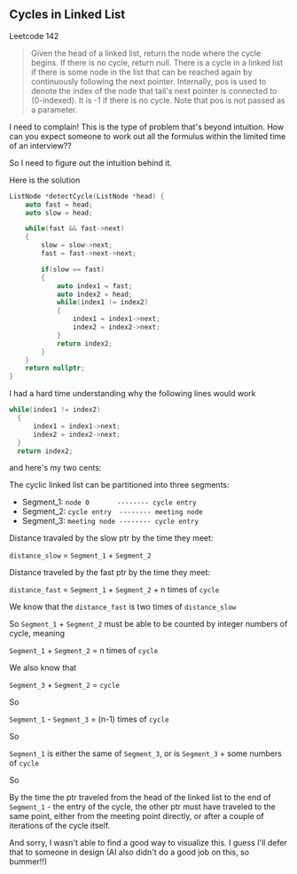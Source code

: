 ## Cycles in Linked List
Leetcode 142
> Given the head of a linked list, return the node where the cycle begins. If there is no cycle, return null.
> There is a cycle in a linked list if there is some node in the list that can be reached again by continuously following the next pointer. Internally, pos is used to denote the index of the node that tail's next pointer is connected to (0-indexed). It is -1 if there is no cycle. Note that pos is not passed as a parameter.

I need to complain! This is the type of problem that's beyond intuition. How can you expect someone to work out all the formulus within the limited time of an interview??

So I need to figure out the intuition behind it. 

Here is the solution
```cpp
ListNode *detectCycle(ListNode *head) {
    auto fast = head;
    auto slow = head;

    while(fast && fast->next)
    {
        slow = slow->next;
        fast = fast->next->next;

        if(slow == fast)
        {
            auto index1 = fast;
            auto index2 = head;
            while(index1 != index2)
            {
                index1 = index1->next;
                index2 = index2->next;
            }
            return index2;
        }
    }
    return nullptr;
}
```

I had a hard time understanding why the following lines would work
```cpp
while(index1 != index2)
  {
      index1 = index1->next;
      index2 = index2->next;
  }
  return index2;
```

and here's my two cents:

The cyclic linked list can be partitioned into three segments:
- Segment_1: `node 0       -------- cycle entry`
- Segment_2: `cycle entry  -------- meeting node`
- Segment_3: `meeting node -------- cycle entry`

Distance travaled by the slow ptr by the time they meet:

`distance_slow` = `Segment_1` + `Segment_2`

Distance traveled by the fast ptr by the time they meet:

`distance_fast` = `Segment_1` + `Segment_2` + n times of `cycle`

We know that the `distance_fast` is two times of `distance_slow`

So `Segment_1` + `Segment_2` must be able to be counted by integer numbers of cycle, meaning 

`Segment_1` + `Segment_2` = n times of `cycle`

We also know that 

`Segment_3` + `Segment_2` = `cycle`

So

`Segment_1` - `Segment_3` = (n-1) times of `cycle`

So

`Segment_1` is either the same of `Segment_3`, or is `Segment_3` + some numbers of `cycle`


So 

By the time the ptr traveled from the head of the linked list to the end of `Segment_1` - the entry of the cycle, the other ptr must have traveled to the same point, either from the meeting point directly, or after a couple of iterations of the cycle itself.

And sorry, I wasn't able to find a good way to visualize this. I guess I'll defer that to someone in design (AI also didn't do a good job on this, so bummer!!)



